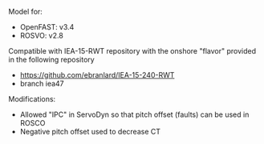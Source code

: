 
Model for:

- OpenFAST: v3.4
- ROSVO:    v2.8

Compatible with IEA-15-RWT repository with the onshore "flavor" provided in the following repository

- https://github.com/ebranlard/IEA-15-240-RWT 
- branch iea47


Modifications:
 - Allowed "IPC" in ServoDyn so that pitch offset (faults) can be used in ROSCO
 - Negative pitch offset used to decrease CT




